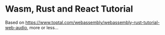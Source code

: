# Wasm, Rust and React Tutorial

Based on <https://www.toptal.com/webassembly/webassembly-rust-tutorial-web-audio>, more or less...

